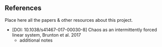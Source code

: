 ## References

Place here all the papers & other resources about this project.

- \[DOI: 10.1038/s41467-017-00030-8\] Chaos as an intermittently forced linear system, Brunton et al. 2017
    - additional notes

